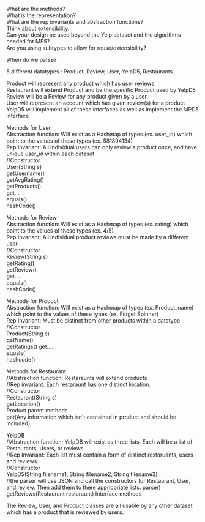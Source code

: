 What are the methods?  
What is the representation?  
What are the rep invariants and abstraction functions?  
Think about extensibility.  
Can your design be used beyond the Yelp dataset and the algorithms needed for MP5?  
Are you using subtypes to allow for reuse/extensibility?


When do we parse?


5 different datatypes : Product, Review, User, YelpD5, Restaurants


Product will represent any product which has user reviews  
Restaurant will extend Product and be the specific Product used by YelpD5  
Review will be a Review for any product given by a user  
User will represent an account which has given review(s) for a product  
YelpD5 will implement all of these interfaces as well as implement the MPD5 interface

  
Methods for User  
Abstraction function: Will exist as a Hashmap of types (ex. user_id) which point to the values of these types (ex. 581894134)  
Rep Invariant: All individual users can only review a product once, and have unique user_id within each dataset  
//Constructor  
User(String s)  
getUsername()  
getAvgRating()  
getProducts()  
get...  
equals()  
hashCode()


Methods for Review  
Abstraction function: Will exist as a Hashmap of types (ex. rating) which point to the values of these types (ex. 4/5)  
Rep Invariant: All individual product reviews must be made by a different user  
//Constructor  
Review(String s)  
getRating()  
getReview()  
get....  
equals()  
hashCode()


Methods for Product  
Abstraction function: Will exist as a Hashmap of types (ex. Product_name) which point to the values of these types (ex. Fidget Spinner)  
Rep Invariant: Must be distinct from other products within a datatype  
//Constructor  
Product(String s)  
getName()  
getRatings()
get....  
equals(  
hashcode()


Methods for Restaurant  
//Abstraction function: Restaraunts will extend products  
//Rep invariant: Each restaraunt has one distinct location.   
//Constructor  
Restaurant(String s)  
getLocation()  
Product parent methods  
get(Any information which isn't contained in product and should be included)


YelpDB  
//Abstraction function: YelpDB will exist as three lists. Each will be a list of Restaurants, Users, or reviews.  
//Rep Invariant: Each list must contain a form of distinct restaruants, users and reviews.  
//Constructor  
YelpD5(String filename1, String filename2, String filename3)  
//the parser will use JSON and call the constructors for Restaurant, User, and review. Then add them to there appriopriate lists.
parse()
getReviews(Restaurant restaraunt)
Interface methods



The Review, User, and Product classes are all usable by any other dataset which has a product that is reviewed by users.
